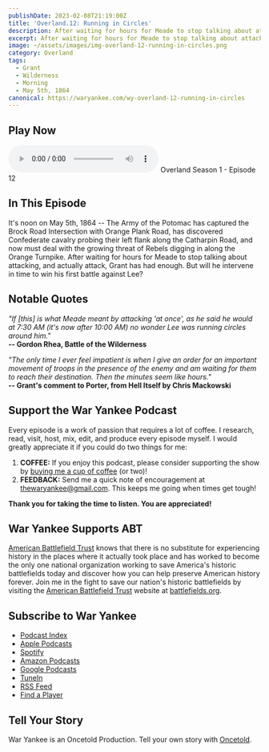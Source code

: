 ```yaml
---
publishDate: 2023-02-08T21:19:00Z
title: 'Overland.12: Running in Circles'
description: After waiting for hours for Meade to stop talking about attacking, and actually attack, Grant has had enough and will now take action to deal with the growing rebel threat.
excerpt: After waiting for hours for Meade to stop talking about attacking, and actually attack, Grant has had enough and will now take action to deal with the growing rebel threat.
image: ~/assets/images/img-overland-12-running-in-circles.png
category: Overland
tags:
  - Grant
  - Wilderness
  - Morning
  - May 5th, 1864
canonical: https://waryankee.com/wy-overland-12-running-in-circles
---
```


## Play Now

<audio id="player" controls type="audio/mpeg" src="https://op3.dev/e/storage.googleapis.com/storage.oncetold.net/80000013/20800048/wy12-running-in-circles.mp3">Your browser does not support the audio element.</audio>
Overland Season 1 - Episode 12

## In This Episode

It's noon on May 5th, 1864 -- The Army of the Potomac has captured the Brock Road Intersection with Orange Plank Road, has discovered Confederate cavalry probing their left flank along the Catharpin Road, and now must deal with the growing threat of Rebels digging in along the Orange Turnpike. After waiting for hours for Meade to stop talking about attacking, and actually attack, Grant has had enough. But will he intervene in time to win his first battle against Lee?

## Notable Quotes

_"If [this] is what Meade meant by attacking 'at once', as he said he would at 7:30 AM (it's now after 10:00 AM) no wonder Lee was running circles around him."_<br />
**-- Gordon Rhea, Battle of the Wilderness**

_"The only time I ever feel impatient is when I give an order for an important movement of troops in the presence of the enemy and am waiting for them to reach their destination. Then the minutes seem like hours."_<br />
**-- Grant's comment to Porter, from Hell Itself by Chris Mackowski**

## Support the War Yankee Podcast

Every episode is a work of passion that requires a lot of coffee. I research, read, visit, host, mix, edit, and produce every episode myself. I would greatly appreciate it if you could do two things for me:

1. **COFFEE:** If you enjoy this podcast, please consider supporting the show by <a href="https://www.buymeacoffee.com/waryankee" target="_blank">buying me a cup of coffee</a> (or two)!
2. **FEEDBACK:** Send me a quick note of encouragement at <a href="mailto:thewaryankee@gmail.com" target="_blank">thewaryankee@gmail.com</a>. This keeps me going when times get tough!

**Thank you for taking the time to listen. You are appreciated!**

## War Yankee Supports ABT

<a href="https://battlefields.org/" target="_blank">American Battlefield Trust</a> knows that there is no substitute for experiencing history in the places where it actually took place and has worked to become the only one national organization working to save America's historic battlefields today and discover how you can help preserve American history forever. Join me in the fight to save our nation's historic battlefields by visiting the <a href="https://battlefields.org/" target="_blank">American Battlefield Trust</a> website at <a href="https://battlefields.org/" target="_blank">battlefields.org</a>.

## Subscribe to War Yankee

- [Podcast Index](https://podcastindex.org/podcast/452056)
- [Apple Podcasts](https://podcasts.apple.com/us/podcast/war-yankee-overland/id1522169260)
- [Spotify](https://open.spotify.com/show/11DdsrFO3YzN21OCcUd00b)
- [Amazon Podcasts](https://music.amazon.com/podcasts/992ad074-6693-4521-b97e-fb46ecfb10fa/war-yankee---overland)
- [Google Podcasts](https://podcasts.google.com/feed/aHR0cHM6Ly93YXJ5YW5rZWUubGlic3luLmNvbS9yc3M)
- [TuneIn](https://tunein.com/podcasts/Education-Podcasts/War-Yankee-p1345650/)
- [RSS Feed](https://storage.googleapis.com/feeds.oncetold.net/80000013.rss)
- [Find a Player](https://podnews.net/podcast/i7h7d)

## Tell Your Story

War Yankee is an Oncetold Production. Tell your own story with <a href="https://oncetold.us" target="_blank">Oncetold</a>.
